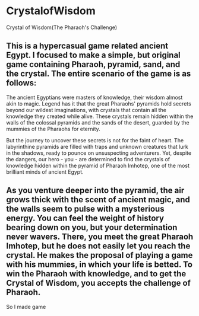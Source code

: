 # CrystalofWisdom
Crystal of Wisdom(The Pharaoh's Challenge)

This is a hypercasual game related ancient Egypt.
I focused to make a simple, but original game containing Pharaoh, pyramid, sand, and the crystal.
The entire scenario of the game is as follows:
------------------------
The ancient Egyptians were masters of knowledge, their wisdom almost akin to magic. Legend has it that the great Pharaohs' pyramids hold secrets beyond our wildest imaginations, with crystals that contain all the knowledge they created while alive. These crystals remain hidden within the walls of the colossal pyramids and the sands of the desert, guarded by the mummies of the Pharaohs for eternity.

But the journey to uncover these secrets is not for the faint of heart. The labyrinthine pyramids are filled with traps and unknown creatures that lurk in the shadows, ready to pounce on unsuspecting adventurers. Yet, despite the dangers, our hero - you - are determined to find the crystals of knowledge hidden within the pyramid of Pharaoh Imhotep, one of the most brilliant minds of ancient Egypt.

As you venture deeper into the pyramid, the air grows thick with the scent of ancient magic, and the walls seem to pulse with a mysterious energy. You can feel the weight of history bearing down on you, but your determination never wavers.
There, you meet the great Pharaoh Imhotep, but he does not easily let you reach the crystal.
He makes the proposal of playing a game with his mummies, in which your life is betted.
To win the Pharaoh with knowledge, and to get the Crystal of Wisdom, you accepts the challenge of Pharaoh.
-----------------------------------------

So I made game 
